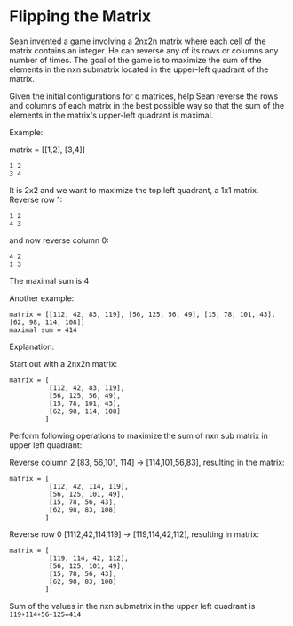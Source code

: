 # Flipping the Matrix

Sean invented a game involving a 2nx2n matrix where each cell of the matrix contains an integer. He can reverse any of
its
rows or columns any number of times. The goal of the game is to maximize the sum of the elements in the nxn submatrix
located in the upper-left quadrant of the matrix.

Given the initial configurations for q matrices, help Sean reverse the rows and columns of each matrix in the best
possible way so that the sum of the elements in the matrix's upper-left quadrant is maximal.

Example:

matrix = [[1,2], [3,4]]

```
1 2
3 4
```

It is 2x2 and we want to maximize the top left quadrant, a 1x1 matrix. Reverse row 1:

```
1 2
4 3
```

and now reverse column 0:

```
4 2
1 3
```

The maximal sum is 4

Another example:

```
matrix = [[112, 42, 83, 119], [56, 125, 56, 49], [15, 78, 101, 43], [62, 98, 114, 108]]
maximal sum = 414
```

Explanation:

Start out with a 2nx2n matrix:

```
matrix = [
          [112, 42, 83, 119],
          [56, 125, 56, 49],
          [15, 78, 101, 43],
          [62, 98, 114, 108]
         ]
```

Perform following operations to maximize the sum of nxn sub matrix in upper left quadrant:

Reverse column 2 [83, 56,101, 114] -> [114,101,56,83], resulting in the matrix:

```
matrix = [
          [112, 42, 114, 119],
          [56, 125, 101, 49],
          [15, 78, 56, 43],
          [62, 98, 83, 108]
         ]
```

Reverse row 0 [1112,42,114,119] -> [119,114,42,112], resulting in matrix:

```
matrix = [
          [119, 114, 42, 112],
          [56, 125, 101, 49],
          [15, 78, 56, 43],
          [62, 98, 83, 108]
         ]
```

Sum of the values in the nxn submatrix in the upper left quadrant is `119+114+56+125=414`
